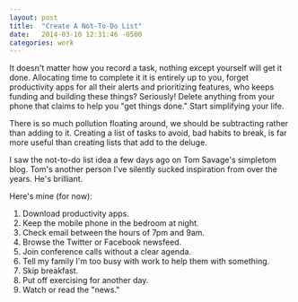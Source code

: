 ```yaml
---
layout: post
title:  "Create A Not-To-Do List"
date:   2014-03-10 12:31:46 -0500
categories: work
---
```

It doesn't matter how you record a task, nothing except yourself will get it done. Allocating time to complete it it is entirely up to you, forget productivity apps for all their alerts and prioritizing features, who keeps funding and building these things? Seriously! Delete anything from your phone that claims to help you "get things done." Start simplifying your life.

There is so much pollution floating around, we should be subtracting rather than adding to it. Creating a list of tasks to avoid, bad habits to break, is far more useful than creating lists that add to the deluge.

I saw the not-to-do list idea a few days ago on Tom Savage's simpletom blog. Tom's another person I've silently sucked inspiration from over the years. He's brilliant.

Here's mine (for now):

1. Download productivity apps.
2. Keep the mobile phone in the bedroom at night.
3. Check email between the hours of 7pm and 9am.
4. Browse the Twitter or Facebook newsfeed.
5. Join conference calls without a clear agenda.
6. Tell my family I'm too busy with work to help them with something.
7. Skip breakfast.
8. Put off exercising for another day.
9. Watch or read the "news."